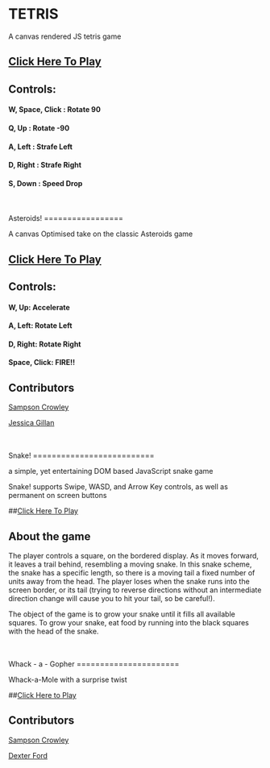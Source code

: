 TETRIS
=========

A canvas rendered JS tetris game

## [Click Here To Play](https://htmlpreview.github.io/?https://github.com/SampsonCrowley/tetris/blob/master/index.html)

## Controls:

#### W, Space, Click : Rotate 90

#### Q, Up : Rotate -90

#### A, Left : Strafe Left

#### D, Right : Strafe Right

#### S, Down : Speed Drop

<br>
<br>
Asteroids!
=================

A canvas Optimised take on the classic Asteroids game

## [Click Here To Play](https://htmlpreview.github.io/?https://github.com/SampsonCrowley/asteroids/blob/master/index.html)

## Controls:

#### W, Up: Accelerate

#### A, Left: Rotate Left

#### D, Right: Rotate Right

#### Space, Click: FIRE!!



## Contributors

[Sampson Crowley](https://github.com/SampsonCrowley)

[Jessica Gillan](https://github.com/JessicaGillan)

<br>
<br>
Snake!
==========================

a simple, yet entertaining DOM based JavaScript snake game

Snake! supports Swipe, WASD, and Arrow Key controls, as well as permanent on screen buttons

##[Click Here To Play](https://htmlpreview.github.io/?https://github.com/SampsonCrowley/snake/blob/master/index.html)

## About the game

The player controls a square, on the bordered display. As it moves forward, it leaves a trail behind, resembling a moving snake. In this snake scheme, the snake has a specific length, so there is a moving tail a fixed number of units away from the head. The player loses when the snake runs into the screen border, or its tail (trying to reverse directions without an intermediate direction change will cause you to hit your tail, so be careful!).

The object of the game is to grow your snake until it fills all available squares.
To grow your snake, eat food by running into the black squares with the head of the snake.

<br>
<br>
Whack - a  - Gopher
======================

Whack-a-Mole with a surprise twist

##[Click Here to Play](https://htmlpreview.github.io/?https://github.com/SampsonCrowley/whack-a-gopher/blob/master/index.html)

## Contributors

[Sampson Crowley](https://github.com/SampsonCrowley)

[Dexter Ford](https://github.com/dexterford77)
